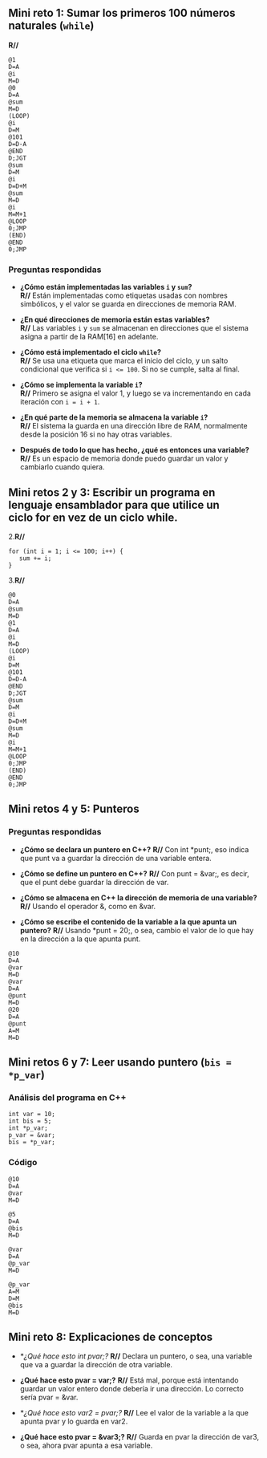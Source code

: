 ## Mini reto 1: Sumar los primeros 100 números naturales (`while`)

**R//**
```
@1
D=A
@i
M=D
@0
D=A
@sum
M=D
(LOOP)
@i
D=M
@101
D=D-A
@END
D;JGT
@sum
D=M
@i
D=D+M
@sum
M=D
@i
M=M+1
@LOOP
0;JMP
(END)
@END
0;JMP
```

### Preguntas respondidas

- **¿Cómo están implementadas las variables `i` y `sum`?**  
**R//** Están implementadas como etiquetas usadas con nombres simbólicos, y el valor se guarda en direcciones de memoria RAM.

- **¿En qué direcciones de memoria están estas variables?**  
**R//** Las variables `i` y `sum` se almacenan en direcciones que el sistema asigna a partir de la RAM[16] en adelante.

- **¿Cómo está implementado el ciclo `while`?**  
**R//** Se usa una etiqueta que marca el inicio del ciclo, y un salto condicional que verifica si `i <= 100`. Si no se cumple, salta al final.

- **¿Cómo se implementa la variable `i`?**  
**R//** Primero se asigna el valor 1, y luego se va incrementando en cada iteración con `i = i + 1`.

- **¿En qué parte de la memoria se almacena la variable `i`?**  
**R//** El sistema la guarda en una dirección libre de RAM, normalmente desde la posición 16 si no hay otras variables.

- **Después de todo lo que has hecho, ¿qué es entonces una variable?**  
**R//** Es un espacio de memoria donde puedo guardar un valor y cambiarlo cuando quiera.


## Mini retos 2 y 3: Escribir un programa en lenguaje ensamblador para que utilice un ciclo for en vez de un ciclo while.

2.**R//**
```
for (int i = 1; i <= 100; i++) {
   sum += i;
}
```

3.**R//**
```
@0
D=A
@sum
M=D
@1
D=A
@i
M=D
(LOOP)
@i
D=M
@101
D=D-A
@END
D;JGT
@sum
D=M
@i
D=D+M
@sum
M=D
@i
M=M+1
@LOOP
0;JMP
(END)
@END
0;JMP
```

## Mini retos 4 y 5: Punteros

### Preguntas respondidas
- **¿Cómo se declara un puntero en C++?**
**R//** Con int *punt;, eso indica que punt va a guardar la dirección de una variable entera.

- **¿Cómo se define un puntero en C++?**
**R//** Con punt = &var;, es decir, que el punt debe guardar la dirección de var.

- **¿Cómo se almacena en C++ la dirección de memoria de una variable?**
**R//** Usando el operador &, como en &var.

- **¿Cómo se escribe el contenido de la variable a la que apunta un puntero?**
**R//** Usando *punt = 20;, o sea, cambio el valor de lo que hay en la dirección a la que apunta punt.

```
@10
D=A
@var
M=D
@var
D=A
@punt
M=D
@20
D=A
@punt
A=M
M=D
```

## Mini retos 6 y 7: Leer usando puntero (`bis = *p_var`)

### Análisis del programa en C++
```
int var = 10;
int bis = 5;
int *p_var;
p_var = &var;
bis = *p_var;
```
### Código
```
@10
D=A
@var
M=D

@5
D=A
@bis
M=D

@var
D=A
@p_var
M=D

@p_var
A=M
D=M
@bis
M=D
```

## Mini reto 8: Explicaciones de conceptos
- **¿Qué hace esto int *pvar;?**
**R//** Declara un puntero, o sea, una variable que va a guardar la dirección de otra variable.

- **¿Qué hace esto pvar = var;?**
**R//** Está mal, porque está intentando guardar un valor entero donde debería ir una dirección. Lo correcto sería pvar = &var.

- **¿Qué hace esto var2 = *pvar;?**
**R//** Lee el valor de la variable a la que apunta pvar y lo guarda en var2.

- **¿Qué hace esto pvar = &var3;?**
**R//** Guarda en pvar la dirección de var3, o sea, ahora pvar apunta a esa variable.

